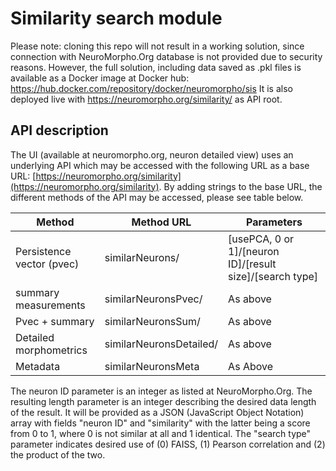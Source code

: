 # Similarity search module
Please note: cloning this repo will not result in a working solution, since connection with NeuroMorpho.Org database is not provided due to security reasons.
However, the full solution, including data saved as .pkl files is available as a Docker image at Docker hub: https://hub.docker.com/repository/docker/neuromorpho/sis
It is also deployed live with https://neuromorpho.org/similarity/ as API root.

## API description
The UI (available at neuromorpho.org, neuron detailed view) uses an underlying API which may be accessed with the following URL as a base URL: [https://neuromorpho.org/similarity](https://neuromorpho.org/similarity). 
By adding strings to the base URL, the different methods of the API may be accessed, please see table below.

| Method | Method URL | Parameters |
| --- | --- | --- |
| Persistence vector (pvec) | similarNeurons/ | [usePCA, 0 or 1]/[neuron ID]/[result size]/[search type] |
| summary measurements | similarNeuronsPvec/ | As above |
| Pvec + summary | similarNeuronsSum/ | As above |
| Detailed morphometrics | similarNeuronsDetailed/ | As above |
| Metadata | similarNeuronsMeta | As Above |

The neuron ID parameter is an integer as listed at NeuroMorpho.Org. The resulting length parameter is an integer describing the desired data length of the result. It will be provided as a JSON (JavaScript Object Notation) array with fields &quot;neuron ID&quot; and &quot;similarity&quot; with the latter being a score from 0 to 1, where 0 is not similar at all and 1 identical. The &quot;search type&quot; parameter indicates desired use of (0) FAISS, (1) Pearson correlation and (2) the product of the two.
